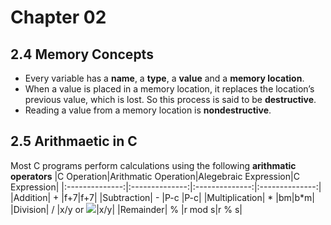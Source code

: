 # Chapter 02 

## 2.4 Memory Concepts

 + Every variable has a **name**, a **type**, a **value** and a **memory location**.
 + When a value is placed in a memory location, it replaces the location’s previous value, which is lost. So this process is said to be **destructive**.
 + Reading a value from a memory location is **nondestructive**.

## 2.5 Arithmaetic in C

 Most C programs perform calculations using the following **arithmatic operators**
 |C Operation|Arithmatic Operation|Alegebraic Expression|C Expression|
 |:--------------:|:--------------:|:--------------:|:--------------:|
 |Addition| + |f+7|f+7|
 |Subtraction| - |P-c |P-c|
 |Multiplication| * |bm|b*m|
 |Division| / |x/y or <img src="https://latex.codecogs.com/svg.latex?\small&space;{\color{red}\frac{x}{y}}" />|x/y|
 |Remainder| % |r mod s|r % s|
